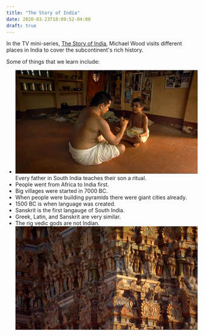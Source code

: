 ```yaml
---
title: "The Story of India"
date: 2020-03-23T18:09:52-04:00
draft: true
---
```

In the TV mini-series, [The Story of India](https://www.imdb.com/title/tt1333053/), Michael Wood visits different places in India to cover the subcontinent's rich history.

Some of things that we learn include:

* ![Father teaching son rituals](/img/father-son.jpg) Every father in South India teaches their son a ritual. 
* People went from Africa to India first.
* Big villages were started in 7000 BC.
* When people were building pyramids there were giant cities already.
* 1500 BC is when language was created.
* Sanskrit is the first langauge of South India.
* Greek, Latin, and Sanskrit are very similar.
* The rig vedic gods are not Indian. ![Gods](/img/gods.jpg)
